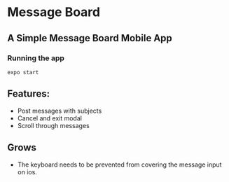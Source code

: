 # Message Board 

## A Simple Message Board Mobile App

### Running the app
```
expo start
```
## Features:
- Post messages with subjects
- Cancel and exit modal
- Scroll through messages

## Grows
- The keyboard needs to be prevented from covering the message input on ios.